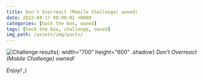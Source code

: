 ```yaml
---
title: Don't Overreact (Mobile Challenge) owned!
date: 2022-04-17 00:00:01 +0000
categories: [hack the box, owned]
tags: [hack the box, challenge, owned]
img_path: /assets/img/posts/
---
```


![Challenge results](owned-dont-overreact.png){: width="700" height="600" .shadow}
_Don't Overreact (Mobile Challenge) owned!_

_Enjoy! ;)_
